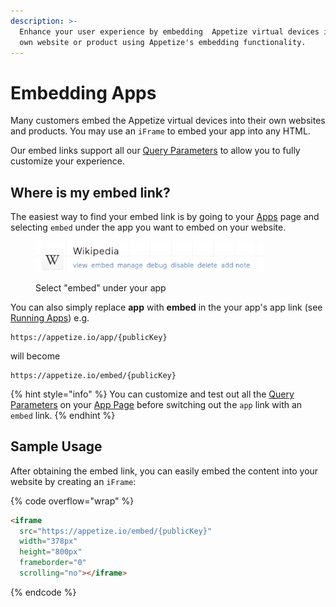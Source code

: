 ```yaml
---
description: >-
  Enhance your user experience by embedding  Appetize virtual devices into your
  own website or product using Appetize's embedding functionality.
---
```


# Embedding Apps

Many customers embed the Appetize virtual devices into their own websites and products. You may use an `iFrame` to embed your app into any HTML.

Our embed links support all our [Query Parameters](../features/query-params-reference.md) to allow you to fully customize your experience.

## Where is my embed link?

The easiest way to find your embed link is by going to your [Apps](https://appetize.io/apps) page and selecting `embed` under the app you want to embed on your website.

<figure><img src="../.gitbook/assets/image (10) (1) (1) (4).png" alt="" width="366"><figcaption><p>Select "embed" under your app</p></figcaption></figure>

You can also simply replace **app** with **embed** in the your app's app link (see [Running Apps](running-apps.md)) e.g.

```
https://appetize.io/app/{publicKey}
```

will become

```
https://appetize.io/embed/{publicKey}
```

{% hint style="info" %}
You can customize and test out all the [Query Parameters](../features/query-params-reference.md) on your [App Page](running-apps.md) before switching out the `app` link with an `embed` link.
{% endhint %}

## Sample Usage

After obtaining the embed link, you can easily embed the content into your website by creating an `iFrame`:

{% code overflow="wrap" %}
```html
<iframe
  src="https://appetize.io/embed/{publicKey}"
  width="378px" 
  height="800px" 
  frameborder="0" 
  scrolling="no"></iframe>
```
{% endcode %}
